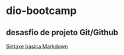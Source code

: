 # dio-bootcamp
## desasfio de projeto Git/Github
[Sintaxe básica Markdown](https://www.markdownguide.org/)
